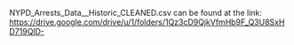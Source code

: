 NYPD_Arrests_Data__Historic_CLEANED.csv can be found at the link: https://drive.google.com/drive/u/1/folders/1Qz3cD9QjkVfmHb9F_Q3U8SxHD719QlD-